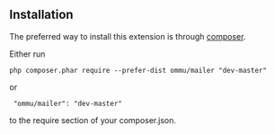 Installation
------------
The preferred way to install this extension is through [composer](http://getcomposer.org/download/).

Either run

```
php composer.phar require --prefer-dist ommu/mailer "dev-master"
```

 or
```
 "ommu/mailer": "dev-master"
```

to the require section of your composer.json.
